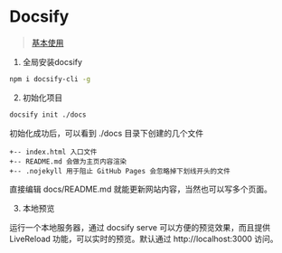 # Docsify

> [基本使用](https://docsify.js.org/#/)

1. 全局安装docsify

```bash
npm i docsify-cli -g
```

2. 初始化项目

```bash
docsify init ./docs
```

初始化成功后，可以看到 ./docs 目录下创建的几个文件

```
+-- index.html 入口文件
+-- README.md 会做为主页内容渲染
+-- .nojekyll 用于阻止 GitHub Pages 会忽略掉下划线开头的文件
```

直接编辑 docs/README.md 就能更新网站内容，当然也可以写多个页面。

3. 本地预览

运行一个本地服务器，通过 docsify serve 可以方便的预览效果，而且提供 LiveReload 功能，可以实时的预览。默认通过 http://localhost:3000 访问。
